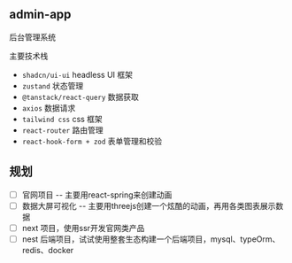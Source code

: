 ## admin-app

后台管理系统

主要技术栈
- `shadcn/ui-ui` headless UI 框架
- `zustand` 状态管理
- `@tanstack/react-query` 数据获取
- `axios` 数据请求
- `tailwind css` css 框架
- `react-router` 路由管理
- `react-hook-form + zod` 表单管理和校验

## 规划

- [ ] 官网项目 -- 主要用react-spring来创建动画
- [ ] 数据大屏可视化 -- 主要用threejs创建一个炫酷的动画，再用各类图表展示数据
- [ ] next 项目，使用ssr开发官网类产品
- [ ] nest 后端项目，试试使用整套生态构建一个后端项目，mysql、typeOrm、redis、docker